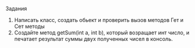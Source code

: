 
Задания
1. Написать класс, создать обьект и проверить вызов методов
Гет и Сет методы
2. Создайте метод getSum(int a, int b), который возращает инт число, и печатает результат суммы двух 
полученных чисел в консоль.

